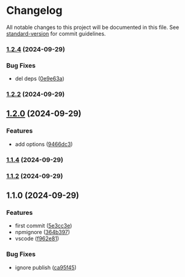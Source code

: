 # Changelog

All notable changes to this project will be documented in this file. See [standard-version](https://github.com/conventional-changelog/standard-version) for commit guidelines.

### [1.2.4](https://github.com/nigrosimone/express-fast-json-stringify/compare/v1.2.2...v1.2.4) (2024-09-29)


### Bug Fixes

* del deps ([0e9e63a](https://github.com/nigrosimone/express-fast-json-stringify/commit/0e9e63af86e647815002079b1df5ca19ff6f7632))

### [1.2.2](https://github.com/nigrosimone/express-fast-json-stringify/compare/v1.2.0...v1.2.2) (2024-09-29)

## [1.2.0](https://github.com/nigrosimone/express-fast-json-stringify/compare/v1.1.4...v1.2.0) (2024-09-29)


### Features

* add options ([9466dc3](https://github.com/nigrosimone/express-fast-json-stringify/commit/9466dc30c20693a7ceabf2240d5d9701c76280c0))

### [1.1.4](https://github.com/nigrosimone/express-fast-json-stringify/compare/v1.1.2...v1.1.4) (2024-09-29)

### [1.1.2](https://github.com/nigrosimone/express-fast-json-stringify/compare/v1.1.0...v1.1.2) (2024-09-29)

## 1.1.0 (2024-09-29)


### Features

* first commit ([5e3cc3e](https://github.com/nigrosimone/express-fast-json-stringify/commit/5e3cc3e46fc0d35c07299697d1133636d21bee9b))
* npmignore ([364b397](https://github.com/nigrosimone/express-fast-json-stringify/commit/364b397ec15c14846c427c8c395b756aec839174))
* vscode ([f962e81](https://github.com/nigrosimone/express-fast-json-stringify/commit/f962e8145aeaa517c8b80dc642f5bca6139dff4d))


### Bug Fixes

* ignore publish ([ca95f45](https://github.com/nigrosimone/express-fast-json-stringify/commit/ca95f450e1ce22f957fff4cd9f7520386ee70962))
